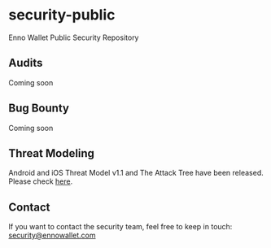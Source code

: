 # security-public

Enno Wallet Public Security Repository

## Audits

Coming soon

## Bug Bounty

Coming soon

## Threat Modeling

Android and iOS Threat Model v1.1 and The Attack Tree have been released. Please check [here](/threat-model).

## Contact

If you want to contact the security team, feel free to keep in touch: security@ennowallet.com

